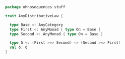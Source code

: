 
```scala
package ohnosequences.stuff

trait AnyDistributiveLaw {

  type Base <: AnyCategory
  type First <: AnyMonad { type On = Base }
  type Second <: AnyMonad { type On = Base }

  type δ <: (First >=> Second) ~> (Second >=> First)
  val δ: δ
}

```




[test/scala/categories.scala]: ../../test/scala/categories.scala.md
[main/scala/monoidalCategories.scala]: monoidalCategories.scala.md
[main/scala/distributiveLaws.scala]: distributiveLaws.scala.md
[main/scala/package.scala]: package.scala.md
[main/scala/monads.scala]: monads.scala.md
[main/scala/monoidalFunctors.scala]: monoidalFunctors.scala.md
[main/scala/functors.scala]: functors.scala.md
[main/scala/naturalTransformations.scala]: naturalTransformations.scala.md
[main/scala/kleisli.scala]: kleisli.scala.md
[main/scala/categories.scala]: categories.scala.md